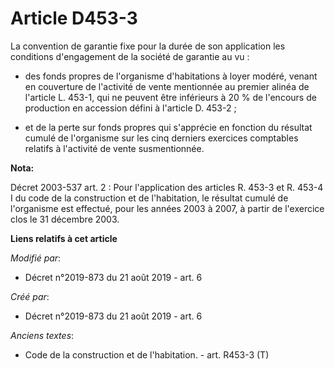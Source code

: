 # Article D453-3

La convention de garantie fixe pour la durée de son application les conditions d'engagement de la société de garantie au vu :

- des fonds propres de l'organisme d'habitations à loyer modéré, venant en couverture de l'activité de vente mentionnée au
premier alinéa de l'article L. 453-1, qui ne peuvent être inférieurs à 20 % de l'encours de production en accession défini à
l'article D. 453-2 ;

- et de la perte sur fonds propres qui s'apprécie en fonction du résultat cumulé de l'organisme sur les cinq derniers
exercices comptables relatifs à l'activité de vente susmentionnée.

**Nota:**

Décret 2003-537 art. 2 : Pour l'application des articles R. 453-3 et R. 453-4 I du code de la construction et de
l'habitation, le résultat cumulé de l'organisme est effectué, pour les années 2003 à 2007, à partir de l'exercice clos le 31
décembre 2003.

**Liens relatifs à cet article**

_Modifié par_:

  - Décret n°2019-873 du 21 août 2019 - art. 6

_Créé par_:

  - Décret n°2019-873 du 21 août 2019 - art. 6

_Anciens textes_:

  - Code de la construction et de l'habitation. - art. R453-3 (T)
